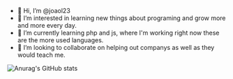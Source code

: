 - 👋 Hi, I’m @joaol23
- 👀 I’m interested in learning new things about programing and grow more and more every day.
- 🌱 I’m currently learning php and js, where I'm working right now these are the more used languages.
- 💞️ I’m looking to collaborate on helping out companys as well as they would teach me.

<!---
joaol23/joaol23 is a ✨ special ✨ repository because its `README.md` (this file) appears on your GitHub profile.
You can click the Preview link to take a look at your changes.
--->

![Anurag's GitHub stats](https://github-readme-stats.vercel.app/api?username=anuraghazra&show_icons=true&theme=radical)
